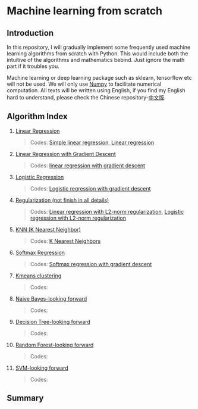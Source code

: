 # Machine learning from scratch

## Introduction

In this repository, I will gradually implement some frequently used machine learning algorithms from scratch with Python. This would include both the intuitive of the algorithms and mathematics bebind. Just ignore the math part if it troubles you. 

Machine learning or deep learning package such as sklearn, tensorflow etc will not be used. We will only use [Numpy](http://www.numpy.org/) to facilitate numerical computation. All texts will be written using English, if you find my English hard to understand, please check the Chinese repository-[中文版](https://github.com/chenxingwei/machine_learning_from_scrach_Chinese/tree/master).

## Algorithm Index

1. [Linear Regression](https://github.com/chenxingwei/machine_learning_from_scratch/blob/master/algorithm/1.linearRegression.md)

    > Codes: [Simple linear regression](https://github.com/chenxingwei/machine_learning_from_scratch/blob/master/codes/simple_linear_regression.py), [Linear regression](https://github.com/chenxingwei/machine_learning_from_scratch/blob/master/codes/linear_regression.py)

2. [Linear Regression with Gradient Descent](https://github.com/chenxingwei/machine_learning_from_scratch/blob/master/algorithm/2.linearRegressionGradientDescent.md)

    > Codes: [linear regression with gradient descent](https://github.com/chenxingwei/machine_learning_from_scratch/blob/master/codes/linear_regression_gd.py)

3. [Logistic Regression](https://github.com/chenxingwei/machine_learning_from_scratch/blob/master/algorithm/3.logisticRegression.md)
    > Codes: [Logistic regression with gradient descent](https://github.com/chenxingwei/machine_learning_from_scratch/blob/master/codes/logistic_regression.py)

4. [Regularization (not finish in all details)](https://github.com/chenxingwei/machine_learning_from_scratch/blob/master/algorithm/4.regularization.md)
    > Codes: [Linear regression with L2-norm regularization](https://github.com/chenxingwei/machine_learning_from_scratch/blob/master/codes/linear_regression_l2.py), [Logistic regression with L2-norm regularization](https://github.com/chenxingwei/machine_learning_from_scratch/blob/master/codes/logistic_regression_l2.py)

5. [KNN (K Nearest Neighbor)](https://github.com/chenxingwei/machine_learning_from_scratch/blob/master/algorithm/5.KNN.md)
    
    > Codes: [K Nearest Neighbors](https://github.com/chenxingwei/machine_learning_from_scratch/blob/master/codes/KNN.py)

6. [Softmax Regression](https://github.com/chenxingwei/machine_learning_from_scratch/blob/master/algorithm/6.softmax.md)
    
    > Codes: [Softmax regression with gradient descent](https://github.com/chenxingwei/machine_learning_from_scratch/blob/master/codes/softmax_regression.py)

7. [Kmeans clustering]()
    
    > Codes:

8. [Naive Bayes-looking forward]()
    
    > Codes:

9. [Decision Tree-looking forward]()
    
    > Codes:

10. [Random Forest-looking forward]()
    
    > Codes:

11. [SVM-looking forward]()
    
    > Codes:

## Summary

